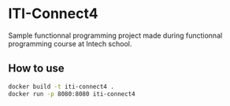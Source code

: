 # ITI-Connect4

Sample functionnal programming project made during functionnal programming course at Intech school.

## How to use

```sh
docker build -t iti-connect4 .
docker run -p 8080:8080 iti-connect4
```